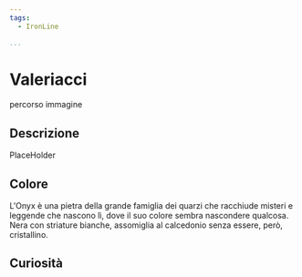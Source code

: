 ```yaml
---
tags:
  - IronLine

...
```


# Valeriacci

percorso immagine

## Descrizione

PlaceHolder

## Colore

L'Onyx è una pietra della grande famiglia dei quarzi che racchiude misteri e leggende che nascono lì, dove il suo colore sembra nascondere qualcosa. Nera con striature bianche, assomiglia al calcedonio senza essere, però, cristallino.

## Curiosità